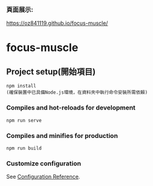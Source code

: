### 頁面展示: 
<https://oz841119.github.io/focus-muscle/>



# focus-muscle

## Project setup(開始項目)
```
npm install
(確保裝置中已具備Node.js環境，在資料夾中執行命令安裝所需依賴)
```

### Compiles and hot-reloads for development
```
npm run serve
```

### Compiles and minifies for production
```
npm run build
```

### Customize configuration
See [Configuration Reference](https://cli.vuejs.org/config/).
